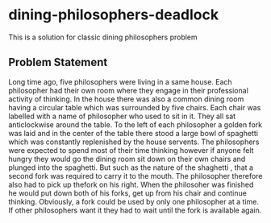 # dining-philosophers-deadlock

This is a solution for classic dining philosophers problem

## Problem Statement

Long time ago, five philosophers were living in a same house.
Each philosopher had their own room where they engage in their
professional activity of thinking. In the house there was also
a common dining room having a circular table which was surrounded
by five chairs. Each chair was labelled with a name of philosopher
who used to sit in it. They all sat anticlockwise around the table.
To the left of each philosopher a golden fork was laid and in the
center of the table there stood a large bowl of spaghetti which was
constantly replenished by the house servents. The philosophers were
expected to spend most of their time thinking however if anyone felt
hungry they would go the dining room sit down on their own chairs and
plunged into the spaghetti. But such as the nature of the shaghetti ,
that a second fork was required to carry it to the mouth. 
The philosopher therefore also had to pick up thefork on his right.
When the philosoher was finished he would put down both of his forks,
get up from his chair and continue thinking. Obviously, a fork could 
be used by only one philosopher at a time. If other philosophers want
it they had to wait until the fork is available again.
